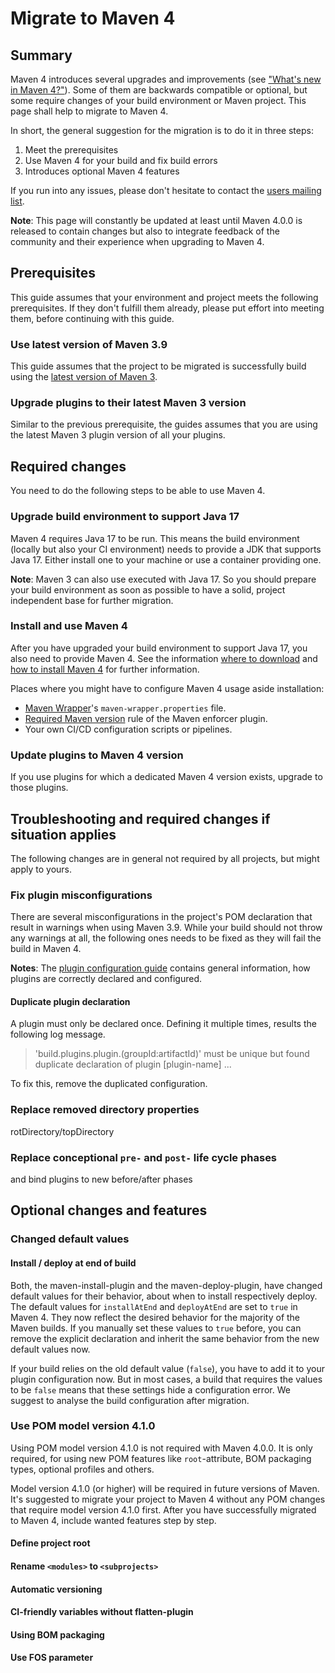 # Migrate to Maven 4

<!--
Licensed to the Apache Software Foundation (ASF) under one
or more contributor license agreements.  See the NOTICE file
distributed with this work for additional information
regarding copyright ownership.  The ASF licenses this file
to you under the Apache License, Version 2.0 (the
"License"); you may not use this file except in compliance
with the License.  You may obtain a copy of the License at

http://www.apache.org/licenses/LICENSE-2.0

Unless required by applicable law or agreed to in writing,
software distributed under the License is distributed on an
"AS IS" BASIS, WITHOUT WARRANTIES OR CONDITIONS OF ANY
KIND, either express or implied.  See the License for the
specific language governing permissions and limitations
under the License.
-->
<!--MACRO{toc|fromDepth=2|toDepth=4}-->

## Summary

Maven 4 introduces several upgrades and improvements (see ["What's new in Maven 4?"](/whatsnewinmaven4.html)). 
Some of them are backwards compatible or optional, but some require changes of your build environment or Maven project.
This page shall help to migrate to Maven 4.

In short, the general suggestion for the migration is to do it in three steps:

1. Meet the prerequisites
2. Use Maven 4 for your build and fix build errors
3. Introduces optional Maven 4 features

If you run into any issues, please don't hesitate to contact the [users mailing list](/mailing-lists.html).

**Note**: This page will constantly be updated at least until Maven 4.0.0 is released to contain changes but also to integrate feedback of the community and their experience when upgrading to Maven 4. 

## Prerequisites
This guide assumes that your environment and project meets the following prerequisites.
If they don't fulfill them already, please put effort into meeting them, before continuing with this guide.

### Use latest version of Maven 3.9
This guide assumes that the project to be migrated is successfully build using the [latest version of Maven 3](/docs/history.html).

### Upgrade plugins to their latest Maven 3 version
Similar to the previous prerequisite, the guides assumes that you are using the latest Maven 3 plugin version of all your plugins.

## Required changes
You need to do the following steps to be able to use Maven 4.

### Upgrade build environment to support Java 17

Maven 4 requires Java 17 to be run.
This means the build environment (locally but also your CI environment) needs to provide a JDK that supports Java 17.
Either install one to your machine or use a container providing one.

**Note**: Maven 3 can also use executed with Java 17.
So you should prepare your build environment as soon as possible to have a solid, project independent base for further migration.

### Install and use Maven 4
After you have upgraded your build environment to support Java 17, you also need to provide Maven 4.
See the information [where to download](/download.cgi) and [how to install Maven 4](/install.html) for further information.

Places where you might have to configure Maven 4 usage aside installation:
* [Maven Wrapper](/wrapper/index.html)'s `maven-wrapper.properties` file.
* [Required Maven version](/enforcer/enforcer-rules/requireMavenVersion.html) rule of the Maven enforcer plugin.
* Your own CI/CD configuration scripts or pipelines.

### Update plugins to Maven 4 version
If you use plugins for which a dedicated Maven 4 version exists, upgrade to those plugins.

## Troubleshooting and required changes if situation applies 
The following changes are in general not required by all projects, but might apply to yours.

### Fix plugin misconfigurations
There are several misconfigurations in the project's POM declaration that result in warnings when using Maven 3.9.
While your build should not throw any warnings at all, the following ones needs to be fixed as they will fail the build in Maven 4.

**Notes**: The [plugin configuration guide](/guides/mini/guide-configuring-plugins.html) contains general information, how plugins are correctly declared and configured.



#### Duplicate plugin declaration

A plugin must only be declared once.
Defining it multiple times, results the following log message.

> 'build.plugins.plugin.(groupId:artifactId)' must be unique but found duplicate declaration of plugin [plugin-name] ...

To fix this, remove the duplicated configuration.

### Replace removed directory properties

rotDirectory/topDirectory

### Replace conceptional `pre-` and `post-` life cycle phases
and bind plugins to new before/after phases

## Optional changes and features

### Changed default values

#### Install / deploy at end of build
Both, the maven-install-plugin and the maven-deploy-plugin, have changed default values for their behavior, about when to install respectively deploy.
The default values for `installAtEnd` and `deployAtEnd` are set to `true` in Maven 4.
They now reflect the desired behavior for the majority of the Maven builds.
If you manually set these values to `true` before, you can remove the explicit declaration and inherit the same behavior from the new default values now.

If your build relies on the old default value (`false`), you have to add it to your plugin configuration now. But in most cases, a build that requires the values to be `false` means that these settings hide a configuration error.
We suggest to analyse the build configuration after migration.



### Use POM model version 4.1.0

Using POM model version 4.1.0 is not required with Maven 4.0.0.
It is only required, for using new POM features like `root`-attribute, BOM packaging types, optional profiles and others.

Model version 4.1.0 (or higher) will be required in future versions of Maven.
It's suggested to migrate your project to Maven 4 without any POM changes that require model version 4.1.0 first.
After you have successfully migrated to Maven 4, include wanted features step by step.  


#### Define project root

#### Rename `<modules>` to `<subprojects>`

#### Automatic versioning

#### CI-friendly variables without flatten-plugin

#### Using BOM packaging

#### Use FOS parameter
